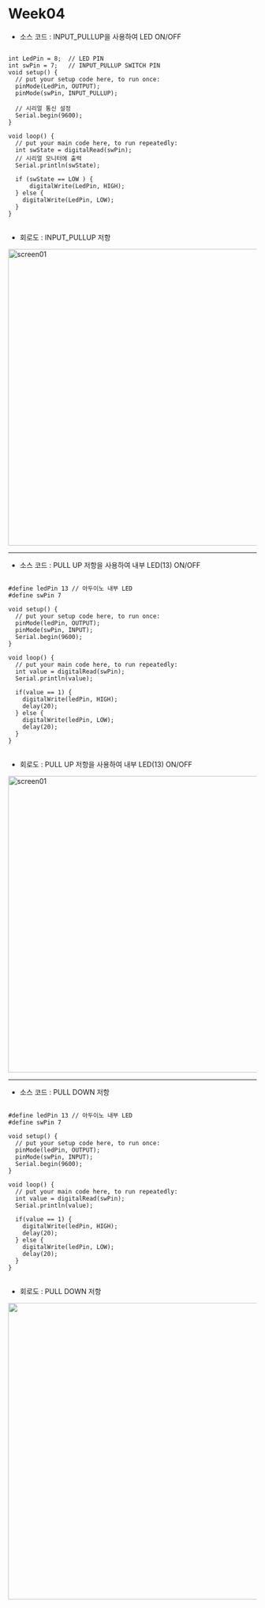 # Week04
* 소스 코드 : INPUT_PULLUP을 사용하여 LED ON/OFF
<pre>
<code>
int LedPin = 8;  // LED PIN
int swPin = 7;   // INPUT_PULLUP SWITCH PIN
void setup() {
  // put your setup code here, to run once:
  pinMode(LedPin, OUTPUT);
  pinMode(swPin, INPUT_PULLUP); 
  
  // 시리얼 통신 설정 
  Serial.begin(9600);
}

void loop() {
  // put your main code here, to run repeatedly:
  int swState = digitalRead(swPin);
  // 시리얼 모니터에 출력
  Serial.println(swState);
  
  if (swState == LOW ) {
      digitalWrite(LedPin, HIGH);
  } else {
    digitalWrite(LedPin, LOW);
  }
}
</code>
</pre>
* 회로도 : INPUT_PULLUP 저항
<div>
<img width="600" alt="screen01" src="https://user-images.githubusercontent.com/1857075/53737146-0dab6700-3ecf-11e9-8c45-dc18ac296338.jpg">
</div>

<HR>

* 소스 코드 : PULL UP 저항을 사용하여 내부 LED(13) ON/OFF
<pre>
<code>
#define ledPin 13 // 아두이노 내부 LED
#define swPin 7

void setup() {
  // put your setup code here, to run once:
  pinMode(ledPin, OUTPUT);
  pinMode(swPin, INPUT);
  Serial.begin(9600);
}

void loop() {
  // put your main code here, to run repeatedly:
  int value = digitalRead(swPin);
  Serial.println(value);

  if(value == 1) {
    digitalWrite(ledPin, HIGH);
    delay(20);
  } else {
    digitalWrite(ledPin, LOW);
    delay(20);
  }
}
</code>
</pre>

* 회로도 : PULL UP 저항을 사용하여 내부 LED(13) ON/OFF
<div>
<img width="600" alt="screen01" src="https://user-images.githubusercontent.com/1857075/54485001-ba64eb80-48b4-11e9-9c80-444b2e6d5eef.jpg">
</div>
<HR>
                                     


* 소스 코드 : PULL DOWN 저항
<pre>
<code>
#define ledPin 13 // 아두이노 내부 LED
#define swPin 7

void setup() {
  // put your setup code here, to run once:
  pinMode(ledPin, OUTPUT);
  pinMode(swPin, INPUT);
  Serial.begin(9600);
}

void loop() {
  // put your main code here, to run repeatedly:
  int value = digitalRead(swPin);
  Serial.println(value);

  if(value == 1) {
    digitalWrite(ledPin, HIGH);
    delay(20);
  } else {
    digitalWrite(ledPin, LOW);
    delay(20);
  }
}
</code>
</pre>
                                     
* 회로도 : PULL DOWN 저항
<div>
<img width="600" src="https://user-images.githubusercontent.com/1857075/54485003-be910900-48b4-11e9-9976-daddc7d2490a.jpg">
</div>                                 
                                     
                                     
                                     
                                     
